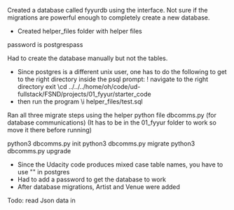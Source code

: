 Created a database called fyyurdb using the interface.
Not sure if the migrations are powerful enough to completely create a new database.

- Created helper_files folder with helper files

password is postgrespass

Had to create the database manually but not the tables.

- Since postgres is a different unix user, one has to do the following to get to the right directory inside the psql prompt:
\!
navigate to the right directory
exit
\cd ../../../home/oh/code/ud-fullstack/FSND/projects/01_fyyur/starter_code
- then run the program
\i helper_files/test.sql

Ran all three migrate steps using the helper python file dbcomms.py (for database communications)
(It has to be in the 01_fyyur folder to work so move it there before running)

python3 dbcomms.py init
python3 dbcomms.py migrate
python3 dbcomms.py upgrade

- Since the Udacity code produces mixed case table names, you have to use "" in postgres
- Had to add a password to get the database to work
- After database migrations, Artist and Venue were added

Todo: read Json data in
